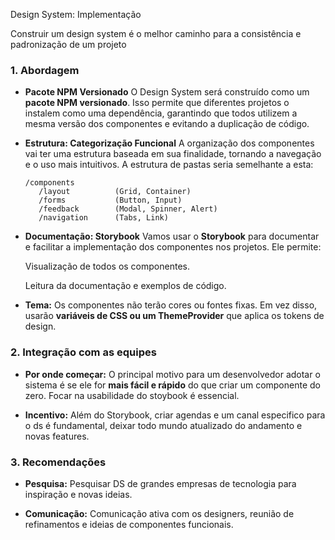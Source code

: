 Design System: Implementação

Construir um design system é o melhor caminho para a consistência e padronização de um projeto

### 1. Abordagem

* **Pacote NPM Versionado**
    O Design System será construído como um **pacote NPM versionado**. Isso permite que diferentes projetos o instalem como uma dependência, garantindo que todos utilizem a mesma versão dos componentes e evitando a duplicação de código.

* **Estrutura: Categorização Funcional**
    A organização dos componentes vai ter uma estrutura baseada em sua finalidade, tornando a navegação e o uso mais intuitivos. A estrutura de pastas seria semelhante a esta:

     ```
    /components
        /layout          (Grid, Container)
        /forms           (Button, Input)
        /feedback        (Modal, Spinner, Alert)
        /navigation      (Tabs, Link)
    ```

* **Documentação: Storybook**
    Vamos usar o **Storybook** para documentar e facilitar a implementação dos componentes nos projetos. Ele permite:
    
    Visualização de todos os componentes.

    Leitura da documentação e exemplos de código.

* **Tema:**
    Os componentes não terão cores ou fontes fixas. Em vez disso, usarão **variáveis de CSS ou um ThemeProvider** que aplica os tokens de design.


### 2. Integração com as equipes

* **Por onde começar:** O principal motivo para um desenvolvedor adotar o sistema é se ele for **mais fácil e rápido** do que criar um componente do zero. Focar na usabilidade do stoybook é essencial.

* **Incentivo:** Além do Storybook, criar agendas e um canal especifico para o ds é fundamental, deixar todo mundo atualizado do andamento e novas features.

### 3. Recomendações


* **Pesquisa:** Pesquisar DS de grandes empresas de tecnologia para inspiração e novas ideias.

* **Comunicação:** Comunicação ativa com os designers, reunião de refinamentos e ideias de componentes funcionais.




